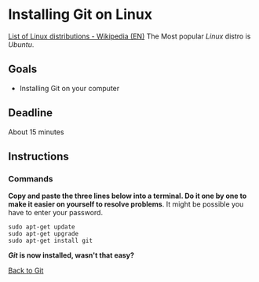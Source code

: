 # Installing Git on Linux

[List of Linux distributions - Wikipedia (EN)](https://en.wikipedia.org/wiki/List_of_Linux_distributions) The Most popular *Linux* distro is *Ubuntu*.

## Goals
 - Installing Git on your computer
 
## Deadline
About 15 minutes

## Instructions

### Commands

**Copy and paste the three lines below into a terminal. Do it one by one to make it easier on yourself to resolve problems**. 
It might be possible you have to enter your password.

```shell 
sudo apt-get update
sudo apt-get upgrade
sudo apt-get install git
```

***Git* is now installed, wasn't that easy?**

[Back to Git](./)
